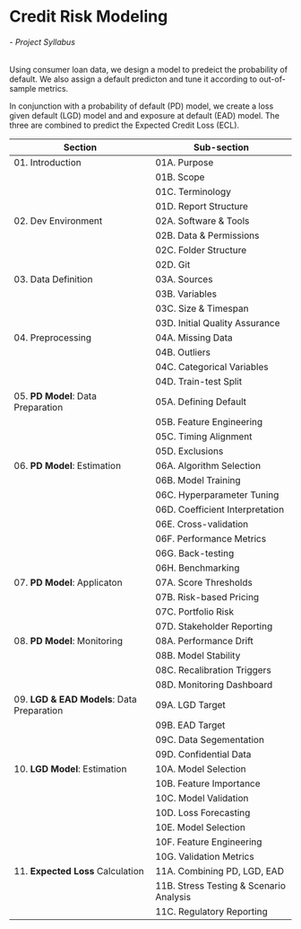 # Credit Risk Modeling 
###### - Project Syllabus

Using consumer loan data, we design a model to predeict the probability
of default. We also assign a default predicton and tune it according to
out-of-sample metrics.

In conjunction with a probability of default (PD) model, we create a
loss given default (LGD) model and and exposure at default (EAD) model.
The three are combined to predict the Expected Credit Loss (ECL).

| Section                                    | Sub-section                              |
| ------------------------------------------ | ---------------------------------------- |
| 01. Introduction                           | 01A.  Purpose                            |
|                                            | 01B.  Scope                              |
|                                            | 01C.  Terminology                        |
|                                            | 01D.  Report Structure                   |
| 02. Dev Environment                        | 02A.  Software & Tools                   |
|                                            | 02B.  Data & Permissions                 |
|                                            | 02C.  Folder Structure                   |
|                                            | 02D.  Git                                |
| 03. Data Definition                        | 03A.  Sources                            |
|                                            | 03B.  Variables                          |
|                                            | 03C.  Size & Timespan                    |
|                                            | 03D.  Initial Quality Assurance          |
| 04. Preprocessing                          | 04A.  Missing Data                       |
|                                            | 04B.  Outliers                           |
|                                            | 04C.  Categorical Variables              |
|                                            | 04D.  Train-test Split                   |
| 05. **PD Model**: Data Preparation         | 05A.  Defining Default                   |
|                                            | 05B.  Feature Engineering                |
|                                            | 05C.  Timing Alignment                   |
|                                            | 05D.  Exclusions                         |
| 06. **PD Model**: Estimation               | 06A.  Algorithm Selection                |
|                                            | 06B.  Model Training                     |
|                                            | 06C.  Hyperparameter Tuning              |
|                                            | 06D.  Coefficient Interpretation         |
|                                            | 06E.  Cross-validation                   |
|                                            | 06F.  Performance Metrics                |
|                                            | 06G.  Back-testing                       |
|                                            | 06H.  Benchmarking                       |
| 07. **PD Model**: Applicaton               | 07A.  Score Thresholds                   |
|                                            | 07B.  Risk-based Pricing                 |
|                                            | 07C.  Portfolio Risk                     |
|                                            | 07D. Stakeholder Reporting               |
| 08. **PD Model**: Monitoring               | 08A.  Performance Drift                  |
|                                            | 08B.  Model Stability                    |
|                                            | 08C.  Recalibration Triggers             |
|                                            | 08D.  Monitoring Dashboard               |
| 09. **LGD & EAD Models**: Data Preparation | 09A.  LGD Target                         |
|                                            | 09B.  EAD Target                         |
|                                            | 09C.  Data Segementation                 |
|                                            | 09D.  Confidential Data                  |
| 10. **LGD Model**: Estimation              | 10A.  Model Selection                    |
|                                            | 10B.  Feature Importance                 |
|                                            | 10C.  Model Validation                   |
|                                            | 10D.  Loss Forecasting                   |
|                                            | 10E.  Model Selection                    |
|                                            | 10F.  Feature Engineering                |
|                                            | 10G.  Validation Metrics                 |
| 11. **Expected Loss** Calculation          | 11A.  Combining PD, LGD, EAD             |
|                                            | 11B.  Stress Testing & Scenario Analysis |
|                                            | 11C.  Regulatory Reporting               |
